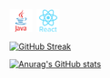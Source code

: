 <div>
  <img src="https://github.com/devicons/devicon/blob/master/icons/java/java-original-wordmark.svg" title="Java" alt="Java" width="40" height="40"/>&nbsp;
  <img src="https://github.com/devicons/devicon/blob/master/icons/react/react-original-wordmark.svg" title="React" alt="React" width="40" height="40"/>&nbsp;
</div>

[![GitHub Streak](https://github-readme-streak-stats.herokuapp.com?user=tennisbun&theme=highcontrast&date_format=n%2Fj%5B%2FY%5D)](https://git.io/streak-stats)

[![Anurag's GitHub stats](https://github-readme-stats.vercel.app/api?username=tennisbun&bg_color=000000&text_color=fffefe&title_color=4bd011)](https://github.com/anuraghazra/github-readme-stats)

<!--
**tennisbun/tennisbun** is a ✨ _special_ ✨ repository because its `README.md` (this file) appears on your GitHub profile.

Here are some ideas to get you started:

- 🔭 I’m currently working on ...
- 🌱 I’m currently learning ...
- 👯 I’m looking to collaborate on ...
- 🤔 I’m looking for help with ...
- 💬 Ask me about ...
- 📫 How to reach me: ...
- 😄 Pronouns: ...
- ⚡ Fun fact: ...
-->

